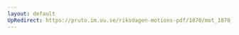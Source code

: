 ```yaml
---
layout: default
UpRedirect: https://pruto.im.uu.se/riksdagen-motions-pdf/1870/mot_1870__ak__129/mot_1870__ak__129-001.pdf
---
```

